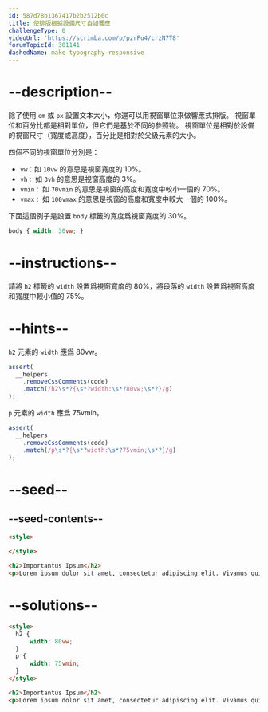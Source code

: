 ```yaml
---
id: 587d78b1367417b2b2512b0c
title: 使排版根據設備尺寸自如響應
challengeType: 0
videoUrl: 'https://scrimba.com/p/pzrPu4/crzN7T8'
forumTopicId: 301141
dashedName: make-typography-responsive
---
```


# --description--

除了使用 `em` 或 `px` 設置文本大小，你還可以用視窗單位來做響應式排版。 視窗單位和百分比都是相對單位，但它們是基於不同的參照物。 視窗單位是相對於設備的視窗尺寸（寬度或高度），百分比是相對於父級元素的大小。

四個不同的視窗單位分別是：

<ul><li><code>vw</code>：如 <code>10vw</code> 的意思是視窗寬度的 10%。</li><li><code>vh：</code> 如 <code>3vh</code> 的意思是視窗高度的 3%。</li><li><code>vmin：</code> 如 <code>70vmin</code> 的意思是視窗的高度和寬度中較小一個的 70%。</li><li><code>vmax：</code> 如 <code>100vmax</code> 的意思是視窗的高度和寬度中較大一個的 100%。</li></ul>

下面這個例子是設置 `body` 標籤的寬度爲視窗寬度的 30%。

```css
body { width: 30vw; }
```

# --instructions--

請將 `h2` 標籤的 `width` 設置爲視窗寬度的 80%，將段落的 `width` 設置爲視窗高度和寬度中較小值的 75%。

# --hints--

`h2` 元素的 `width` 應爲 80vw。

```js
assert(
  __helpers
    .removeCssComments(code)
    .match(/h2\s*?{\s*?width:\s*?80vw;\s*?}/g)
);
```

`p` 元素的 `width` 應爲 75vmin。

```js
assert(
  __helpers
    .removeCssComments(code)
    .match(/p\s*?{\s*?width:\s*?75vmin;\s*?}/g)
);
```

# --seed--

## --seed-contents--

```html
<style>

</style>

<h2>Importantus Ipsum</h2>
<p>Lorem ipsum dolor sit amet, consectetur adipiscing elit. Vivamus quis tempus massa. Aenean erat nisl, gravida vel vestibulum cursus, interdum sit amet lectus. Sed sit amet quam nibh. Suspendisse quis tincidunt nulla. In hac habitasse platea dictumst. Ut sit amet pretium nisl. Vivamus vel mi sem. Aenean sit amet consectetur sem. Suspendisse pretium, purus et gravida consequat, nunc ligula ultricies diam, at aliquet velit libero a dui.</p>
```

# --solutions--

```html
<style>
  h2 {
      width: 80vw;
  }
  p {
      width: 75vmin;
  }
</style>

<h2>Importantus Ipsum</h2>
<p>Lorem ipsum dolor sit amet, consectetur adipiscing elit. Vivamus quis tempus massa. Aenean erat nisl, gravida vel vestibulum cursus, interdum sit amet lectus. Sed sit amet quam nibh. Suspendisse quis tincidunt nulla. In hac habitasse platea dictumst. Ut sit amet pretium nisl. Vivamus vel mi sem. Aenean sit amet consectetur sem. Suspendisse pretium, purus et gravida consequat, nunc ligula ultricies diam, at aliquet velit libero a dui.</p>
```
